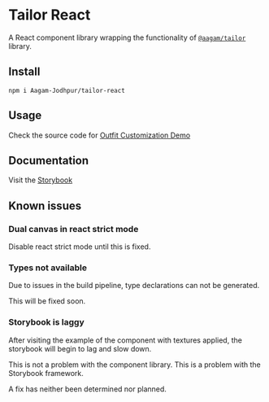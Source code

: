 # Tailor React

A React component library wrapping the functionality of [`@aagam/tailor`](https://github.com/Aagam-Jodhpur/tailor) library.

## Install

`npm i Aagam-Jodhpur/tailor-react`

## Usage

Check the source code for [Outfit Customization Demo]()

## Documentation

Visit the [Storybook](https://aagam-jodhpur.github.io/tailor-react/)

## Known issues

### Dual canvas in react strict mode

Disable react strict mode until this is fixed.

### Types not available

Due to issues in the build pipeline, type declarations can not be generated.

This will be fixed soon.

### Storybook is laggy

After visiting the example of the component with textures applied, the storybook will begin to lag and slow down.

This is not a problem with the component library.
This is a problem with the Storybook framework.

A fix has neither been determined nor planned.
